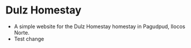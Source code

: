 # Dulz Homestay

- A simple website for the Dulz Homestay homestay in Pagudpud, Ilocos Norte.
- Test change
